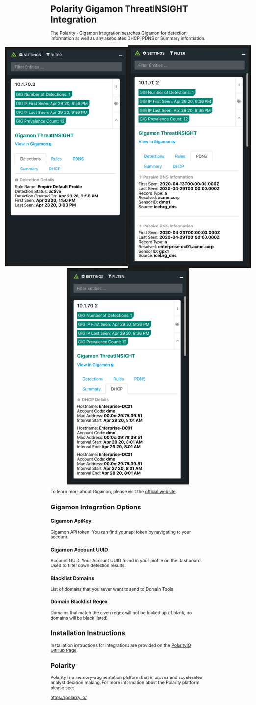 # Polarity Gigamon ThreatINSIGHT Integration

The Polarity - Gigamon integration searches Gigamon for detection information as well as any associated DHCP, PDNS or Summary information.

<div style="display:flex; justify-content:center; align-items:center;">
  <img width="402" alt="Integration Example Detections" src="./assets/integration-example-detections.png">
  <img width="400" alt="Integration Example PDNS" src="./assets/integration-example-pdns.png">
</div>
<div style="display:flex; justify-content:center; align-items:center;">
  <img width="400" alt="Integration Example DHCP" src="./assets/integration-example-dhcp.png">
</div>

To learn more about Gigamon, please visit the [official website](https://www.gigamon.com/).


## Gigamon Integration Options


### Gigamon ApiKey
Gigamon API token. You can find your api token by navigating to your account. 


### Gigamon Account UUID
Account UUID. Your Account UUID found in your profile on the Dashboard. Used to filter down detection results.


### Blacklist Domains
List of domains  that you never want to send to Domain Tools

### Domain Blacklist Regex
Domains that match the given regex will not be looked up (if blank, no domains will be black listed)


## Installation Instructions

Installation instructions for integrations are provided on the [PolarityIO GitHub Page](https://polarityio.github.io/).

## Polarity

Polarity is a memory-augmentation platform that improves and accelerates analyst decision making.  For more information about the Polarity platform please see:

https://polarity.io/